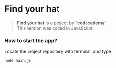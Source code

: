 # Find your hat
>**Find your hat** is a project by "**codecademy**". <br />
>This version was coded in JavaScript.

### How  to start the app?
Locate the project repository with terminal, and type
```bash
node main.js
```
